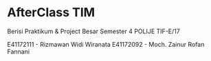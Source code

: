 # AfterClass TIM

Berisi Praktikum & Project Besar Semester 4
POLIJE 
TIF-E/17

E41172111 - Rizmawan Widi Wiranata
E41172092 - Moch. Zainur Rofan Fannani